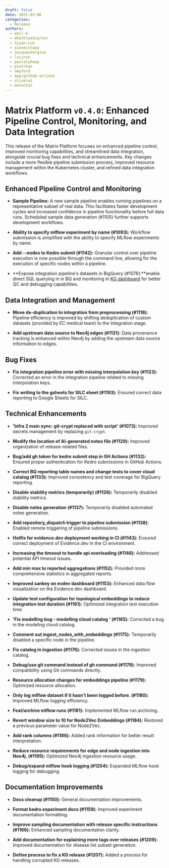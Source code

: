 ```yaml
---
draft: false
date: 2025-03-06
categories:
  - Release
authors:
  - emil-k
  - eKathleenCarter
  - Siyan-Luo
  - alexeistepa
  - JacquesVergine
  - lvijnck
  - pascalwhoop
  - piotrkan
  - amyford
  - app/github-actions
  - oliverw1
  - matentzn
---
```


# Matrix Platform `v0.4.0`: Enhanced Pipeline Control, Monitoring, and Data Integration

This release of the Matrix Platform focuses on enhanced pipeline control, improved monitoring capabilities, and streamlined data integration, alongside crucial bug fixes and technical enhancements.  Key changes include a more flexible pipeline submission process,  improved resource management within the Kubernetes cluster, and refined data integration workflows.

<!-- more -->

## Enhanced Pipeline Control and Monitoring

* **Sample Pipeline:**  A new sample pipeline enables running pipelines on a representative subset of real data. This facilitates faster development cycles and increased confidence in pipeline functionality before full data runs.  Scheduled sample data generation (#1105) further supports development workflows.

* **Ability to specify mlflow experiment by name (#1093):** Workflow submission is simplified with the ability to specify MLflow experiments by name.

* **Add --nodes to Kedro submit (#1142):**  Granular control over pipeline execution is now possible through the command line, allowing for the execution of specific nodes within a pipeline.
* **Expose integration pipeline's datasets in BigQuery (#1076):**enable direct SQL querying in in BQ and monitoring in [KG dashboard](https://data.dev.everycure.org/versions/latest/evidence/) for better QC and debugging capabilities.
## Data Integration and Management

* **Move de-duplication to integration from preprocessing (#1118):**  Pipeline efficiency is improved by shifting deduplication of custom datasets (provided by EC medical team) to the integration stage.

* **Add upstream data source to Neo4j edges (#1131):** Data provenance tracking is enhanced within Neo4j by adding the upstream data source information to edges.

## Bug Fixes

* **Fix integration pipeline error with missing interpolation key (#1123):** Corrected an error in the integration pipeline related to missing interpolation keys.

* **Fix writing to the gsheets for SILC sheet (#1193):** Ensured correct data reporting to Google Sheets for SILC.

## Technical Enhancements

* **'Infra 2 main sync: git-crypt replaced with script' (#1073):** Improved secrets management by replacing `git-crypt`.

* **Modify the location of AI-generated notes file (#1129):** Improved organization of release-related files.

* **Bug/add gh token for kedro submit step in GH Actions (#1132):** Ensured proper authentication for Kedro submissions in GitHub Actions.

* **Correct BQ reporting table names and change tests to cover cloud catalog (#1133):**  Improved consistency and test coverage for BigQuery reporting.

* **Disable stability metrics (temporarily) (#1126):**  Temporarily disabled stability metrics.

* **Disable notes generation (#1137):** Temporarily disabled automated notes generation.

* **Add repository_dispatch trigger to pipeline submission (#1138):**  Enabled remote triggering of pipeline submissions.

* **Hotfix for evidence.dev deployment working in CI (#1143):**  Ensured correct deployment of Evidence.dev in the CI environment.

* **Increasing the timeout to handle api overloading (#1146):**  Addressed potential API timeout issues.

* **Add min max to reported aggregations (#1152):**  Provided more comprehensive statistics in aggregated reports.

* **Improved sankey on evdev dashboard (#1153):**  Enhanced data flow visualization on the Evidence.dev dashboard.

* **Update test configuration for topological embeddings to reduce integration test duration (#1161):** Optimized integration test execution time.

* **'Fix modelling bug - modelling cloud catalog ' (#1165):**  Corrected a bug in the modeling cloud catalog.

* **Comment out ingest_nodes_with_embeddings (#1175):**  Temporarily disabled a specific node in the pipeline.

* **Fix catalog in ingestion (#1176):**  Corrected issues in the ingestion catalog.

* **Debug/use git command instead of gh command (#1178):** Improved compatibility using Git commands directly.

* **Resource allocation changes for embeddings pipeline (#1179):**  Optimized resource allocation.

* **Only log mlflow dataset if it hasn't been logged before. (#1180):**  Improved MLflow logging efficiency.

* **Feat/archive mlflow runs (#1181):**  Implemented MLflow run archiving.

* **Revert window size to 10 for Node2Vec Embeddings (#1184):**  Restored a previous parameter value for Node2Vec.

* **Add rank columns (#1186):** Added rank information for better result interpretation.

* **Reduce resource requirements for edge and node ingestion into Neo4j. (#1195):**  Optimized Neo4j ingestion resource usage.

* **Debug/expand mlflow hook logging (#1204):** Expanded MLflow hook logging for debugging.


## Documentation Improvements

* **Docs cleanup (#1150):** General documentation improvements.

* **Format kedro experiment docs (#1159):** Improved experiment documentation formatting.

* **Improve sampling documentation with release specific instructions (#1166):**  Enhanced sampling documentation clarity.

* **Add documentation for explaining more tags over releases (#1209):** Improved documentation for disease list subset generation.

* **Define process to fix a KG release (#1207):**  Added a process for handling corrupted KG releases.


